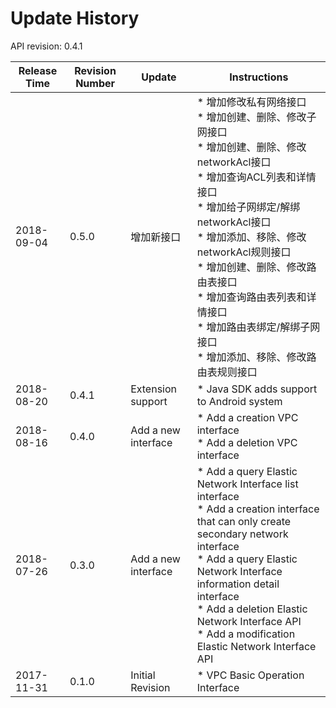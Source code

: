 # Update History #
API revision: 0.4.1

|Release Time|Revision Number| Update |Instructions|
|---|---|---|---|
|2018-09-04|0.5.0|增加新接口|* 增加修改私有网络接口<br>* 增加创建、删除、修改子网接口<br>* 增加创建、删除、修改networkAcl接口<br>* 增加查询ACL列表和详情接口<br>* 增加给子网绑定/解绑networkAcl接口<br>* 增加添加、移除、修改networkAcl规则接口<br>* 增加创建、删除、修改路由表接口<br>* 增加查询路由表列表和详情接口<br>* 增加路由表绑定/解绑子网接口<br>* 增加添加、移除、修改路由表规则接口|
|2018-08-20|0.4.1|Extension support|* Java SDK adds support to Android system|
|2018-08-16|0.4.0|Add a new interface|* Add a creation VPC interface<br>* Add a deletion VPC interface|
|2018-07-26|0.3.0|Add a new interface|* Add a query Elastic Network Interface list interface <br>* Add a creation interface that can only create secondary network interface<br>* Add a query Elastic Network Interface information detail interface<br>* Add a deletion Elastic Network Interface API<br>* Add a modification Elastic Network Interface API|
|2017-11-31|0.1.0|Initial Revision|* VPC Basic Operation Interface|
